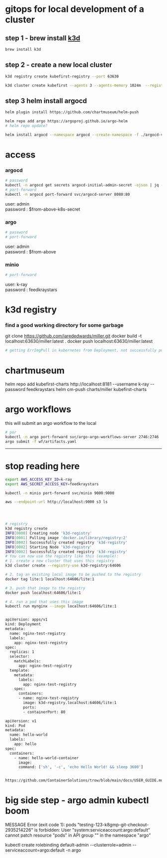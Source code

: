 # gitops for local development of a cluster

## step 1 - brew install [k3d](https://k3d.io/v5.3.0)
```bash
brew install k3d
```

## step 2 - create a new local cluster
```bash
k3d registry create kubefirst-registry --port 63630

k3d cluster create kubefirst --agents 3 --agents-memory 1024m  --registry-use k3d-kubefirst-registry:63630
```
## step 3 helm install argocd
```bash
helm plugin install https://github.com/chartmuseum/helm-push

helm repo add argo https://argoproj.github.io/argo-helm
# helm repo update?

helm install argocd --namespace argocd --create-namespace -f ./argocd-values.yaml --version 4.10.2 argo/argo-cd
```

# access
### argocd
```bash
# password
kubectl -n argocd get secrets argocd-initial-admin-secret -ojson | jq -r .data.password | base64 -D
# port-forward
kubectl -n argocd port-forward svc/argocd-server 8080:80
```
user: admin   
password : $from-above-k8s-secret

### argo
```bash
# password
# port-forward

```
user: admin   
password : $from-above

### minio
```bash
# port-forward

```
user: k-ray   
password : feedkraystars   


# k3d registry
### find a good working directory for some garbage
git clone https://github.com/jarededwards/miller.git
docker build -t localhost:63630/miller:latest .
docker push localhost:63630/miller:latest
```bash
# getting ErrImgPull in kubernetes from Deployment, not successfully pulling from k3d registry, didn't look into it
```

# chartmuseum
helm repo add kubefirst-charts http://localhost:8181 --username k-ray --password feedkraystars
helm cm-push charts/miller kubefirst-charts


# argo workflows
this will submit an argo workflow to the local 
```bash
# por
kubectl -n argo port-forward svc/argo-argo-workflows-server 2746:2746
argo submit -f wf/artifacts.yaml 
```


---
# stop reading here

```bash
export AWS_ACCESS_KEY_ID=k-ray
export AWS_SECRET_ACCESS_KEY=feedkraystars

kubectl -n minio port-forward svc/minio 9000:9000

aws --endpoint-url http://localhost:9000 s3 ls




# registry
k3d registry create                                           
INFO[0000] Creating node 'k3d-registry'                 
INFO[0001] Pulling image 'docker.io/library/registry:2' 
INFO[0002] Successfully created registry 'k3d-registry' 
INFO[0002] Starting Node 'k3d-registry'                 
INFO[0002] Successfully created registry 'k3d-registry' 
# You can now use the registry like this (example):
# 1. create a new cluster that uses this registry
k3d cluster create --registry-use k3d-registry:64606

# 2. tag an existing local image to be pushed to the registry
docker tag lite:1 localhost:64606/lite:1

# 3. push that image to the registry
docker push localhost:64606/lite:1

# 4. run a pod that uses this image
kubectl run mynginx --image localhost:64606/lite:1


apiVersion: apps/v1
kind: Deployment
metadata:
  name: nginx-test-registry
  labels:
    app: nginx-test-registry
spec:
  replicas: 1
  selector:
    matchLabels:
      app: nginx-test-registry
  template:
    metadata:
      labels:
        app: nginx-test-registry
    spec:
      containers:
      - name: nginx-test-registry
        image: k3d-registry.localhost:64606/lite:1
        ports:
        - containerPort: 80

apiVersion: v1
kind: Pod
metadata:
  name: hello-world
  labels:
    app: hello
spec:
  containers:
    - name: hello-world-container
      image: 
      command: ['sh', '-c', 'echo Hello World! && sleep 3600']


https://github.com/ContainerSolutions/trow/blob/main/docs/USER_GUIDE.md
```

# big side step - argo admin kubectl boom
MESSAGE
Error (exit code 1): pods "testing-123-k8gmp-git-checkout-2935214226" is forbidden: User "system:serviceaccount:argo:default" cannot patch resource "pods" in API group "" in the namespace "argo"

kubectl create rolebinding default-admin --clusterrole=admin --serviceaccount=argo:default -n argo

